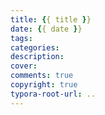 ```yaml
---
title: {{ title }}
date: {{ date }}
tags:
categories:
description:
cover:
comments: true
copyright: true
typora-root-url: ..
---
```

